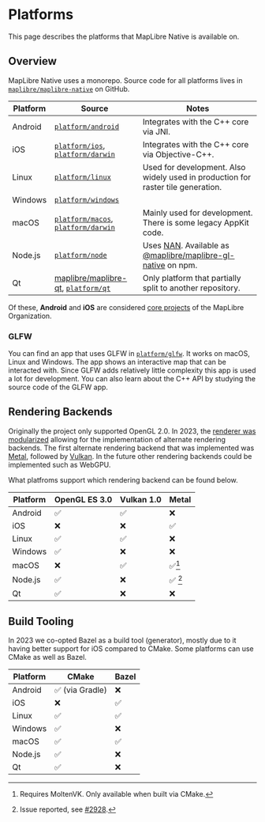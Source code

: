 
# Platforms

This page describes the platforms that MapLibre Native is available on.

## Overview

MapLibre Native uses a monorepo. Source code for all platforms lives in [`maplibre/maplibre-native`](https://github.com/maplibre/maplibre-native) on GitHub.

| Platform | Source | Notes |
|---|---|---|
| Android | [`platform/android`](https://github.com/maplibre/maplibre-native/tree/main/platform/android) | Integrates with the C++ core via JNI. |
| iOS | [`platform/ios`](https://github.com/maplibre/maplibre-native/tree/main/platform/ios), [`platform/darwin`](https://github.com/maplibre/maplibre-native/tree/main/platform/darwin) | Integrates with the C++ core via Objective-C++.  |
| Linux | [`platform/linux`](https://github.com/maplibre/maplibre-native/tree/main/platform/linux) | Used for development. Also widely used in production for raster tile generation. |
| Windows | [`platform/windows`](https://github.com/maplibre/maplibre-native/tree/main/platform/windows) | |
| macOS | [`platform/macos`](https://github.com/maplibre/maplibre-native/tree/main/platform/macos), [`platform/darwin`](https://github.com/maplibre/maplibre-native/tree/main/platform/darwin)  | Mainly used for development. There is some legacy AppKit code. |
| Node.js | [`platform/node`](https://github.com/maplibre/maplibre-native/tree/main/platform/node) | Uses [NAN](https://github.com/nodejs/nan). Available as [@maplibre/maplibre-gl-native](https://www.npmjs.com/package/@maplibre/maplibre-gl-native) on npm. |
| Qt | [maplibre/maplibre-qt](https://github.com/maplibre/maplibre-native/tree/main/platform/qt), [`platform/qt`](https://github.com/maplibre/maplibre-native)  | Only platform that partially split to another repository. |

Of these, **Android** and **iOS** are considered [core projects](https://github.com/maplibre/maplibre/blob/main/PROJECT_TIERS.md) of the MapLibre Organization.
### GLFW

You can find an app that uses GLFW in [`platform/glfw`](https://github.com/maplibre/maplibre-native/tree/main/platform/glfw). It works on macOS, Linux and Windows. The app shows an interactive map that can be interacted with. Since GLFW adds relatively little complexity this app is used a lot for development. You can also learn about the C++ API by studying the source code of the GLFW app.

## Rendering Backends

Originally the project only supported OpenGL 2.0. In 2023, the [renderer was modularized](https://github.com/maplibre/maplibre-native/blob/main/design-proposals/2022-10-27-rendering-modularization.md) allowing for the implementation of alternate rendering backends. The first alternate rendering backend that was implemented was [Metal](https://maplibre.org/news/2024-01-19-metal-support-for-maplibre-native-ios-is-here/), followed by [Vulkan](https://maplibre.org/news/2024-12-12-maplibre-android-vulkan/). In the future other rendering backends could be implemented such as WebGPU.

What platfroms support which rendering backend can be found below.

| Platform | OpenGL ES 3.0 | Vulkan 1.0 | Metal |
|---|---|---|---|
| Android | ✅ | ✅ | ❌ |
| iOS | ❌ | ❌ | ✅ |
| Linux | ✅ | ✅ | ❌ |
| Windows | ✅ | ❌ | ❌ |
| macOS | ❌ | ✅ | ✅[^1] |
| Node.js | ✅ | ❌ | ✅ [^2] |
| Qt | ✅ | ❌ | ❌ |

[^1]: Requires MoltenVK. Only available when built via CMake.
[^2]: Issue reported, see [#2928](https://github.com/maplibre/maplibre-native/issues/2928).

## Build Tooling

In 2023 we co-opted Bazel as a build tool (generator), mostly due to it having better support for iOS compared to CMake. Some platforms can use CMake as well as Bazel.

| Platform | CMake | Bazel |
|---|---|---|
| Android | ✅ (via Gradle) | ❌ |
| iOS | ❌ | ✅ |
| Linux | ✅ | ✅ |
| Windows | ✅ | ❌ |
| macOS | ✅ | ✅ |
| Node.js | ✅ | ❌ |
| Qt | ✅ | ❌ |
